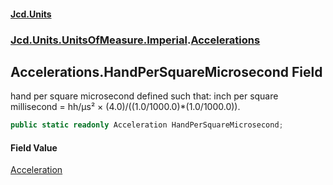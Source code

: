 #### [Jcd.Units](index.md 'index')

### [Jcd.Units.UnitsOfMeasure.Imperial](Jcd.Units.UnitsOfMeasure.Imperial.md 'Jcd.Units.UnitsOfMeasure.Imperial').[Accelerations](Accelerations.md 'Jcd.Units.UnitsOfMeasure.Imperial.Accelerations')

## Accelerations.HandPerSquareMicrosecond Field

hand per square microsecond defined such that: inch per square millisecond = hh/μs² ×
(4.0)/((1.0/1000.0)*(1.0/1000.0)).

```csharp
public static readonly Acceleration HandPerSquareMicrosecond;
```

#### Field Value

[Acceleration](Acceleration.md 'Jcd.Units.UnitTypes.Acceleration')
